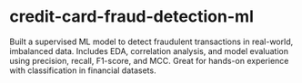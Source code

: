 # credit-card-fraud-detection-ml
Built a supervised ML model to detect fraudulent transactions in real-world, imbalanced data. Includes EDA, correlation analysis, and model evaluation using precision, recall, F1-score, and MCC. Great for hands-on experience with classification in financial datasets.
